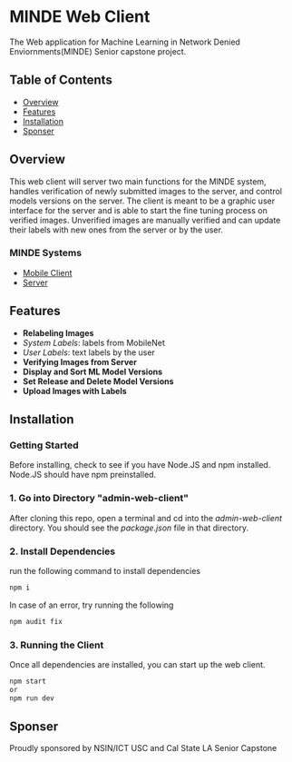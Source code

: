 # MlNDE Web Client

The Web application for Machine Learning in Network Denied Enviornments(MlNDE) Senior capstone project.

## Table of Contents
- [Overview](#overview)
- [Features](#features)
- [Installation](#installation)
- [Sponser](#sponser)

## Overview
This web client will server two main functions for the MlNDE system, handles verification of newly submitted images to the server, and control models versions on the server.
The client is meant to be a graphic user interface for the server and is able to start the fine tuning process on verified images.
Unverified images are manually verified and can update their labels with new ones from the server or by the user.


### MlNDE Systems
- [Mobile Client](https://github.com/kevinmaravillas/MobileClient)
- [Server](https://github.com/Chaoward/MlNDE_Server)


## Features
- **Relabeling Images**
 - *System Labels*: labels from MobileNet
 - *User Labels*: text labels by the user
- **Verifying Images from Server**
- **Display and Sort ML Model Versions**
- **Set Release and Delete Model Versions**
- **Upload Images with Labels**


## Installation

### Getting Started
Before installing, check to see if you have Node.JS and npm installed. Node.JS should have npm preinstalled.

### 1. Go into Directory "admin-web-client"
After cloning this repo, open a terminal and cd into the *admin-web-client* directory. You should see the *package.json* file in that directory.

### 2. Install Dependencies
run the following command to install dependencies
```sh
npm i
```

In case of an error, try running the following
```sh
npm audit fix
```

### 3. Running the Client
Once all dependencies are installed, you can start up the web client.
```sh
npm start
or
npm run dev
```

## Sponser
Proudly sponsored by NSIN/ICT USC and Cal State LA Senior Capstone
